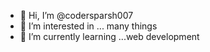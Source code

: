 - 👋 Hi, I’m @codersparsh007
- 👀 I’m interested in ... many things
- 🌱 I’m currently learning ...web development


<!---
codersparsh007/codersparsh007 is a ✨ special ✨ repository because its `README.md` (this file) appears on your GitHub profile.
You can click the Preview link to take a look at your changes.
--->
